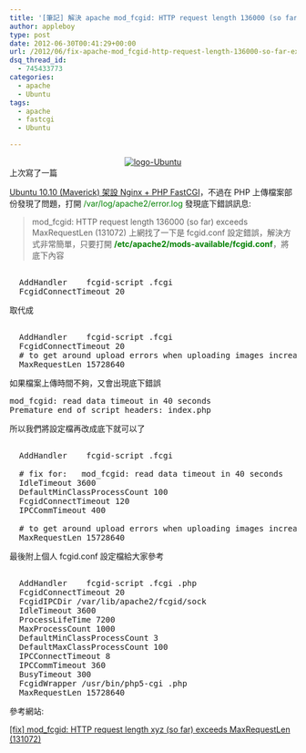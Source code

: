 ```yaml
---
title: '[筆記] 解決 apache mod_fcgid: HTTP request length 136000 (so far) exceeds MaxRequestLen (131072)'
author: appleboy
type: post
date: 2012-06-30T00:41:29+00:00
url: /2012/06/fix-apache-mod_fcgid-http-request-length-136000-so-far-exceeds-maxrequestlen/
dsq_thread_id:
  - 745433773
categories:
  - apache
  - Ubuntu
tags:
  - apache
  - fastcgi
  - Ubuntu

---
```

<div style="margin:0 auto; text-align:center">
  <a href="https://www.flickr.com/photos/appleboy/6760100409/" title="logo-Ubuntu by appleboy46, on Flickr"><img src="https://i2.wp.com/farm8.staticflickr.com/7153/6760100409_b23d1ce67b_m.jpg?resize=240%2C165&#038;ssl=1" alt="logo-Ubuntu" data-recalc-dims="1" /></a>
</div> 上次寫了一篇 

<a href="http://blog.wu-boy.com/2012/05/php-fastcgi-with-nginx-on-ubuntu-10-10-maverick/" target="_blank">Ubuntu 10.10 (Maverick) 架設 Nginx + PHP FastCGI</a>，不過在 PHP 上傳檔案部份發現了問題，打開 <span style="color:green">/var/log/apache2/error.log</span> 發現底下錯誤訊息: 

> mod_fcgid: HTTP request length 136000 (so far) exceeds MaxRequestLen (131072) 上網找了一下是 fcgid.conf 設定錯誤，解決方式非常簡單，只要打開 <span style="color:green"><strong>/etc/apache2/mods-available/fcgid.conf</strong></span>，將底下內容 <!--more-->

<pre class="brush: bash; title: ; notranslate" title=""><IfModule mod_fcgid.c>
  AddHandler    fcgid-script .fcgi
  FcgidConnectTimeout 20
</IfModule></pre> 取代成 

<pre class="brush: bash; title: ; notranslate" title=""><IfModule mod_fcgid.c>
  AddHandler    fcgid-script .fcgi
  FcgidConnectTimeout 20
  # to get around upload errors when uploading images increase the MaxRequestLen size to 15MB
  MaxRequestLen 15728640
</IfModule></pre> 如果檔案上傳時間不夠，又會出現底下錯誤 

<pre class="brush: bash; title: ; notranslate" title="">mod_fcgid: read data timeout in 40 seconds
Premature end of script headers: index.php</pre> 所以我們將設定檔再改成底下就可以了 

<pre class="brush: bash; title: ; notranslate" title=""><IfModule mod_fcgid.c>
  AddHandler    fcgid-script .fcgi

  # fix for:   mod_fcgid: read data timeout in 40 seconds
  IdleTimeout 3600
  DefaultMinClassProcessCount 100
  FcgidConnectTimeout 120
  IPCCommTimeout 400

  # to get around upload errors when uploading images increase the MaxRequestLen size to 15MB
  MaxRequestLen 15728640
</IfModule></pre> 最後附上個人 fcgid.conf 設定檔給大家參考 

<pre class="brush: bash; title: ; notranslate" title=""><IfModule mod_fcgid.c>
  AddHandler    fcgid-script .fcgi .php
  FcgidConnectTimeout 20
  FcgidIPCDir /var/lib/apache2/fcgid/sock
  IdleTimeout 3600
  ProcessLifeTime 7200
  MaxProcessCount 1000
  DefaultMinClassProcessCount 3
  DefaultMaxClassProcessCount 100
  IPCConnectTimeout 8
  IPCCommTimeout 360
  BusyTimeout 300
  FcgidWrapper /usr/bin/php5-cgi .php
  MaxRequestLen 15728640
</IfModule></pre> 參考網站: 

<a href="http://blog.philippklaus.de/2011/04/fix-mod_fcgid-http-request-length-xyz-so-far-exceeds-maxrequestlen-131072/" target="_blank">[fix] mod_fcgid: HTTP request length xyz (so far) exceeds MaxRequestLen (131072)</a>
